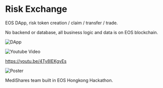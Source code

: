 # Risk Exchange

EOS DApp, risk token creation / claim / transfer / trade.

No backend or database, all business logic and data is on EOS blockchain.

![DApp](http://medishares-cn.oss-cn-hangzhou.aliyuncs.com/worldpressblog/riskexchange/riskexchange-web.jpg)

![Youtube Video](http://medishares-cn.oss-cn-hangzhou.aliyuncs.com/worldpressblog/riskexchange/riskexchange-video.jpg)

https://youtu.be/4Ty8lEKgvEs

![Poster](http://medishares-cn.oss-cn-hangzhou.aliyuncs.com/worldpressblog/riskexchange/riskexchange-poster.jpg)

MediShares team built in EOS Hongkong Hackathon.